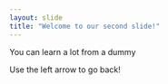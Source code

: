 ```yaml
---
layout: slide
title: "Welcome to our second slide!"
---
```

You can learn a lot from a dummy

Use the left arrow to go back!
